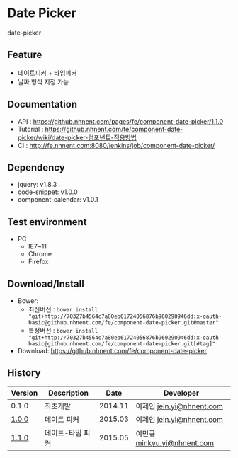 Date Picker
===============
date-picker

## Feature
* 데이트피커 + 타임피커
* 날짜 형식 지정 가능

## Documentation
* API : <https://github.nhnent.com/pages/fe/component-date-picker/1.1.0>
* Tutorial : <https://github.nhnent.com/fe/component-date-picker/wiki/date-picker-컴포넌트-적용방법>
* CI : <http://fe.nhnent.com:8080/jenkins/job/component-date-picker/>



## Dependency
* jquery: v1.8.3
* code-snippet: v1.0.0
* component-calendar: v1.0.1

## Test environment
* PC
    * IE7~11
    * Chrome
    * Firefox


## Download/Install
* Bower:
   * 최신버전 : `bower install "git+http://70327b4564c7a80eb61724056876b960290946dd:x-oauth-basic@github.nhnent.com/fe/component-date-picker.git#master"`
   * 특정버전 : `bower install "git+http://70327b4564c7a80eb61724056876b960290946dd:x-oauth-basic@github.nhnent.com/fe/component-date-picker.git[#tag]"`
* Download: <https://github.nhnent.com/fe/component-date-picker>

## History
| Version | Description | Date | Developer |
| ---- | ---- | ---- | ---- |
| 0.1.0 | 최초개발 | 2014.11 | 이제인 <jein.yi@nhnent.com> |
| [1.0.0](https://github.nhnent.com/pages/fe/component-calendar/1.0.0/tutorial-sample2.html) | 데이트 피커 | 2015.03 | 이제인 <jein.yi@nhnent.com> |
| [1.1.0](https://github.nhnent.com/pages/fe/component-date-picker/1.1.0/) | 데이트-타임 피커 | 2015.05 | 이민규 <minkyu.yi@nhnent.com> |
